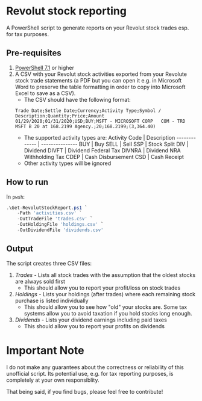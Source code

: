 # Revolut stock reporting
A PowerShell script to generate reports on your Revolut stock trades esp. for tax purposes.

## Pre-requisites
1. [PowerShell 7.1](https://docs.microsoft.com/en-us/powershell/scripting/install/installing-powershell?view=powershell-7.1) or higher
2. A CSV with your Revolut stock activities exported from your Revolute stock trade statements (a PDF but you can open it e.g. in Microsoft Word to preserve the table formatting in order to copy into Microsoft Excel to save as a CSV).
   * The CSV should have the following format:
    ```
    Trade Date;Settle Date;Currency;Activity Type;Symbol / Description;Quantity;Price;Amount
    01/29/2020;01/31/2020;USD;BUY;MSFT - MICROSOFT CORP   COM - TRD MSFT B 20 at 168.2199 Agency.;20;168.2199;(3,364.40)
    ```
   * The supported activity types are:
      Activity Code | Description
      ------------- | ---------------
      BUY | Buy
      SELL | Sell
      SSP | Stock Split
      DIV | Dividend
      DIVFT | Dividend Federal Tax
      DIVNRA | Dividend NRA Withholding Tax
      CDEP | Cash Disbursement
      CSD | Cash Receipt
   * Other activity types will be ignored

## How to run
In `pwsh`:

```powershell
.\Get-RevolutStockReport.ps1 `
    -Path 'activities.csv' `
    -OutTradeFile 'trades.csv' `
    -OutHoldingFile 'holdings.csv' `
    -OutDividendFile 'dividends.csv'
```

## Output
The script creates three CSV files:

1. _Trades_ - Lists all stock trades with the assumption that the oldest stocks are always sold first
   * This should allow you to report your profit/loss on stock trades
2. _Holdings_ - Lists your holdings (after trades) where each remaining stock purchase is listed individually
   * This should allow you to see how "old" your stocks are. Some tax systems allow you to avoid taxation if you hold stocks long enough.
3. _Dividends_ - Lists your dividend earnings including paid taxes
   * This should allow you to report your profits on dividends

# Important Note
I do not make any guarantees about the correctness or reliability of this unofficial script. Its potential use, e.g. for tax reporting purposes, is completely at your own responsiblity.

That being said, if you find bugs, please feel free to contribute!
